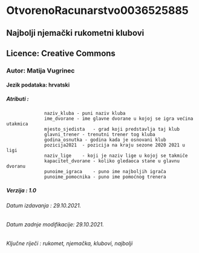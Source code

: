 # OtvorenoRacunarstvo0036525885 
## Najbolji njemački rukometni klubovi
## Licence: Creative Commons
### Autor: Matija Vugrinec
#### Jezik podataka: hrvatski
##### Atributi : 
                  naziv_kluba - puni naziv kluba
                  ime_dvorane - ime glavne dvorane u kojoj se igra većina utakmica
                  mjesto_sjedista	- grad koji predstavlja taj klub
                  glavni_trener - trenutni trener tog kluba
                  godina_osnutka - godina kada je osnovani klub
                  pozicija2021	- pozicija na kraju sezone 2020 2021 u ligi
                  naziv_lige	- koji je naziv lige u kojoj se takmiče
                  kapacitet_dvorane	- koliko gledaoca stane u glavnu dvoranu
                  punoime_igraca	- puno ime najboljih igrača
                  punoime_pomocnika - puno ime pomoćnog trenera
##### Verzija : 1.0
###### Datum izdavanja : 29.10.2021.
###### Datum zadnje modifikacije: 29.10.2021.
###### Ključne riječi : rukomet, njemačka, klubovi, najbolji
